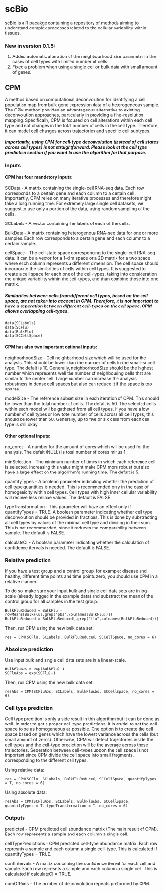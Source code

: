 # scBio
scBio is a R pacakge containing a repository of methods aiming to understand complex processes related to the cellular variability within tissues.

### New in version 0.1.5:
1. Added automatic alteration of the neighbourhood size parameter in the cases of cell types with limited number of cells.
2. Fixed a problem when using a single cell or bulk data with small amount of genes.

## CPM
A method based on computational deconvolution for identifying a cell population map from bulk gene expression data of a heterogeneous sample. The CPM method provides an advantageous alternative to existing deconvolution approaches, particularly in providing a fine-resolution mapping. Specifically, CPM is focused on cell alterations within each cell type and not changes in the total number of cells in the cell type. Therefore, it can model cell changes across trajectories and specific cell subtypes.
##### Importantly, using CPM for cell-type deconvolution (instead of cell states across cell types) is not straightforward. Please look at the cell type prediction section if you want to use the algorithm for that purpose.

### Inputs
#### CPM has four mandetory inputs:

SCData - A matrix containing the single-cell RNA-seq data. Each row corresponds to a certain gene and each column to a certain cell. Importantly, CPM relies on many iterative processes and therefore might take a long running time. For extremely large single cell datasets, we suggest to use only a portion of the data, using random sampling of the cells.

SCLabels - A vector containing the labels of each of the cells.

BulkData - A matrix containing heterogenous RNA-seq data for one or more samples. Each row corresponds to a certain gene and each column to a certain sample.

cellSpace - The cell state space corresponding to the single-cell RNA-seq data. It can be a vector for a 1-dim space or a 2D matrix for a two space where each column represents a different dimension. The cell space should incorporate the similarities of cells within cell types. It is suggested to create a cell space for each one of the cell-types, taking into consideration the unique variability within the cell-types, and than combine those into one matrix.
##### Similarities between cells from different cell types, based on the cell space, are not taken into account in CPM. Therefore, it is not important to have a seperation between different cell-types on the cell space. CPM allows overlapping cell-types.

```
data(SCLabels)
data(SCFlu)
data(BulkFlu)
data(SCCellSpace)
```

#### CPM has also two important optional inputs:

neighborhoodSize - Cell neighborhood size which will be used for the analysis. This should be lower than the number of cells in the smallest cell type. The defalt is 10. Generally, neighborhoodSize should be the highest number which represents well the number of neighbouring cells that are similar to the center cell. Large number can increase the analysis robustness in dense cell spaces but also can reduce it if the space is too sparse. 

modelSize - The reference subset size in each iteration of CPM. This should be lower than the total number of cells. The defalt is 50. The selected cells within each model will be gathered from all cell types. If you have a low number of cell types or low totel number of cells across all cell types, this should be lower than 50. Generally, up to five or six cells from each cell type is still okay.

#### Other optional inputs:

no_cores - A number for the amount of cores which will be used for the analysis. The defalt (NULL) is total number of cores minus 1.

minSelection - The minimum number of times in which each reference cell is selected. Increasing this value might make CPM more robust but also have a large effect on the algorithm's running time. The defalt is 5.

quantifyTypes - A boolean parameter indicating whether the prediction of cell type quantities is needed. This is recommended only in the case of homogenicity within cell types. Cell types with high inner cellular variability will recieve less reliabe values. The default is FALSE.

typeTransformation - This parameter will have an effect only if quantifyTypes = TRUE. A boolean parameter indicating whether cell type deconvolution should be provided in fractions. This is done by substracting all cell types by values of the minimal cell type and dividing in their sum. This is not recommended, since it reduces the comparability between sample. The default is FALSE.

calculateCI - A boolean parameter indicating whether the calculation of confidence itervals is needed. The default is FALSE.

### Relative prediction
If you have a test group and a control group, for example: disease and healthy, different time points and time points zero, you should use CPM in a relative manner.

To do so, make sure your input bulk and single cell data sets are in log-scale (already logged in the example data) and substract the mean of the control group for all samples in the test group.

```
BulkFluReduced = BulkFlu - rowMeans(BulkFlu[,grep("pbs",colnames(BulkFlu))])
BulkFluReduced = BulkFluReduced[,grep("flu",colnames(BulkFluReduced))]
```

Then, run CPM using the new bulk data set:

```
res = CPM(SCFlu, SCLabels, BulkFluReduced, SCCellSpace, no_cores = 6)
```

### Absolute prediction
Use input bulk and single cell data sets are in a linear-scale.

```
BulkFluAbs = exp(BulkFlu)-1
SCFluAbs = exp(SCFlu)-1
```

Then, run CPM using the new bulk data set:

```
resAbs = CPM(SCFluAbs, SCLabels, BulkFluAbs, SCCellSpace, no_cores = 6)
```

### Cell type prediction
Cell type predition is only a side result in this algorithm but it can be done as well. In order to get a proper cell-type predictions, it is crutial to set the cell space to be as homogeneous as possible. One option is to create the cell space based on genes which have the lowest variance across the cells (but small amount of zeros). Otherwise, CPM will detect trajectories inside the cell types and the cell-type prediction will be the average across these trajectories. Seperation between cell-types uppon the cell space is not important since CPM divide the cell space into small fragments, corresponding to the different cell types.

Using relative data:
```
res = CPM(SCFlu, SCLabels, BulkFluReduced, SCCellSpace, quantifyTypes = T, no_cores = 6)
```

Using absolute data:
```
resAbs = CPM(SCFluAbs, SCLabels, BulkFluAbs, SCCellSpace, quantifyTypes = T, typeTransformation = T, no_cores = 6)
```

### Outputs
predicted	- CPM predicted cell abundance matrix (The main result of CPM). Each row represents a sample and each column a single cell.

cellTypePredictions	 - CPM predicted cell-type abundance matrix. Each row represnts a sample and each column a single cell-type. This is calculated if quantifyTypes = TRUE.

confIntervals	- A matrix containing the confidence iterval for each cell and sample. Each row represnts a sample and each column a single cell. This is calculated if calculateCI = TRUE.

numOfRuns	- The number of deconvolution repeats preformed by CPM.
